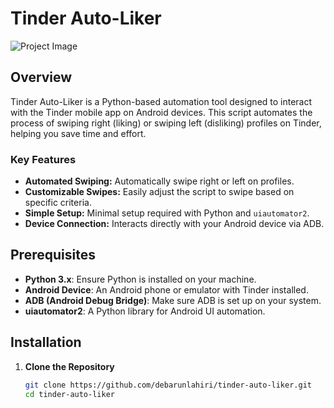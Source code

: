 # Tinder Auto-Liker

![Project Image](https://drive.google.com/file/d/1Oo1cuEH5MxcIuco1JHBw_ahCi14FK1tl/view?usp=sharing)

## Overview

Tinder Auto-Liker is a Python-based automation tool designed to interact with the Tinder mobile app on Android devices. This script automates the process of swiping right (liking) or swiping left (disliking) profiles on Tinder, helping you save time and effort.

### **Key Features**
- **Automated Swiping:** Automatically swipe right or left on profiles.
- **Customizable Swipes:** Easily adjust the script to swipe based on specific criteria.
- **Simple Setup:** Minimal setup required with Python and `uiautomator2`.
- **Device Connection:** Interacts directly with your Android device via ADB.

## Prerequisites

- **Python 3.x**: Ensure Python is installed on your machine.
- **Android Device**: An Android phone or emulator with Tinder installed.
- **ADB (Android Debug Bridge)**: Make sure ADB is set up on your system.
- **uiautomator2**: A Python library for Android UI automation.

## Installation

1. **Clone the Repository**

   ```bash
   git clone https://github.com/debarunlahiri/tinder-auto-liker.git
   cd tinder-auto-liker
